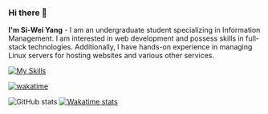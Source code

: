 ### Hi there 👋

**I'm Si-Wei Yang** - I am an undergraduate student specializing in Information Management. I am interested in web development and possess skills in full-stack technologies. Additionally, I have hands-on experience in managing Linux servers for hosting websites and various other services.

[![My Skills](https://skillicons.dev/icons?i=js,ts,html,css,nodejs,go,java,php,py,svelte,tailwind,redis,mysql,mongodb,linux,nginx,docker,postman)](https://skillicons.dev)

[![wakatime](https://wakatime.com/badge/user/a3820300-7569-43d7-bf07-06e3d8b68812.svg)](https://wakatime.com/@a3820300-7569-43d7-bf07-06e3d8b68812)

![GitHub stats](https://github-readme-stats-yangszwei.vercel.app/api?username=yangszwei&show_icons=true)
[![Wakatime stats](https://github-readme-stats-yangszwei.vercel.app/api/wakatime?username=yangszwei&layout=compact)](https://wakatime.com/@yangszwei)

<!--
**yangszwei/yangszwei** is a ✨ _special_ ✨ repository because its `README.md` (this file) appears on your GitHub profile.

Here are some ideas to get you started:

- 🔭 I’m currently working on ...
- 🌱 I’m currently learning ...
- 👯 I’m looking to collaborate on ...
- 🤔 I’m looking for help with ...
- 💬 Ask me about ...
- 📫 How to reach me: ...
- 😄 Pronouns: ...
- ⚡ Fun fact: ...
-->
